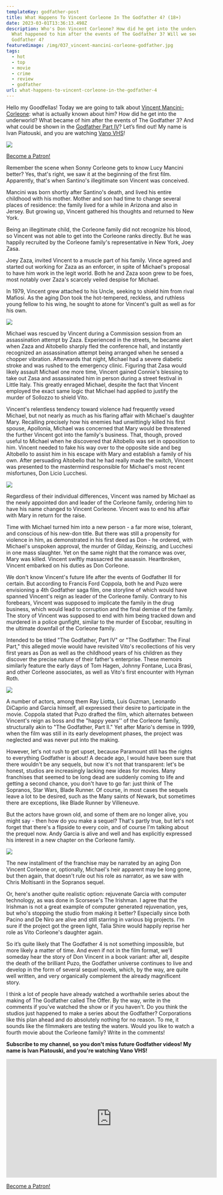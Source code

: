 ```yaml
---
templateKey: godfather-post
title: What Happens To Vincent Corleone In The Godfather 4? (18+)
date: 2023-03-01T13:36:13.498Z
description: Who's Don Vincent Corleone? How did he get into the underworld?
  What happened to him after the events of The Godfather 3? Will we see The
  Godfather 4?
featuredimage: /img/037_vincent-mancini-corleone-godfather.jpg
tags:
  - hot
  - top
  - movie
  - crime
  - review
  - godfather
url: what-happens-to-vincent-corleone-in-the-godfather-4
---
```

Hello my Goodfellas! Today we are going to talk about [Vincent Mancini-Corleone](https://youtu.be/FJtwzKRTpng): what is actually known about him? How did he get into the underworld? What became of him after the events of The Godfather 3? And what could be shown in the [Godfather Part IV](https://youtu.be/FJtwzKRTpng)? Let’s find out! My name is Ivan Piatouski, and you are watching [Vano VHS](https://www.youtube.com/@vanovhs)!

![](/img/037_vincent-mancini-corleone.00_05_46_04.still003.png)

<a href="https://www.patreon.com/bePatron?u=79936642" data-patreon-widget-type="become-patron-button">Become a Patron!</a>

Remember the scene when Sonny Corleone gets to know Lucy Mancini better? Yes, that's right, we saw it at the beginning of the first film. Apparently, that's when Santino's illegitimate son Vincent was conceived.

Mancini was born shortly after Santino's death, and lived his entire childhood with his mother. Mother and son had time to change several places of residence: the family lived for a while in Arizona and also in Jersey. But growing up, Vincent gathered his thoughts and returned to New York.

Being an illegitimate child, the Corleone family did not recognize his blood, so Vincent was not able to get into the Corleone ranks directly. But he was happily recruited by the Corleone family's representative in New York, Joey Zasa.

Joey Zaza, invited Vincent to a muscle part of his family. Vince agreed and started out working for Zaza as an enforcer, in spite of Michael's proposal to have him work in the legit world. Both he and Zaza soon grew to be foes, most notably over Zaza's scarcely veiled despise for Michael.

In 1979, Vincent grew attached to his Uncle, seeking to shield him from rival Mafiosi. As the aging Don took the hot-tempered, reckless, and ruthless young fellow to his wing, he sought to atone for Vincent's guilt as well as for his own.

![](/img/037_vincent-mancini-corleone.00_06_02_03.still004.png)

Michael was rescued by Vincent during a Commission session from an assassination attempt by Zaza. Experienced in the streets, he became alert when Zaza and Altobello sharply fled the conference hall, and instantly recognized an assassination attempt being arranged when he sensed a chopper vibration. Afterwards that night, Michael had a severe diabetic stroke and was rushed to the emergency clinic. Figuring that Zasa would likely assault Michael one more time, Vincent gained Connie's blessing to take out Zasa and assassinated him in person during a street festival in Little Italy. This greatly enraged Michael, despite the fact that Vincent employed the exact same logic that Michael had applied to justify the murder of Sollozzo to shield Vito.

Vincent's relentless tendency toward violence had frequently vexed Michael, but not nearly as much as his flaring affair with Michael's daughter Mary. Recalling precisely how his enemies had unwittingly killed his first spouse, Apollonia, Michael was concerned that Mary would be threatened the further Vincent got into the family's business. That, though, proved useful to Michael when he discovered that Altobello was set in opposition to him. Vincent needed to fake his way over to the opposite side and beg Altobello to assist him in his escape with Mary and establish a family of his own. After persuading Altobello that he had really made the switch, Vincent was presented to the mastermind responsible for Michael's most recent misfortunes, Don Licio Lucchesi.

![](/img/037_vincent-mancini-corleone.00_04_43_16.still002.png)

Regardless of their individual differences, Vincent was named by Michael as the newly appointed don and leader of the Corleone family, ordering him to have his name changed to Vincent Corleone. Vincent was to end his affair with Mary in return for the raise.

Time with Michael turned him into a new person - a far more wise, tolerant, and conscious of his new-don title. But there was still a propensity for violence in him, as demonstrated in his first deed as Don - he ordered, with Michael's unspoken approval, the murder of Gilday, Keinszig, and Lucchesi in one mass slaughter. Yet on the same night that the romance was over, Mary was killed. Vincent swiftly massacred the assassin. Heartbroken, Vincent embarked on his duties as Don Corleone.

We don't know Vincent's future life after the events of Godfather III for certain. But according to Francis Ford Coppola, both he and Puzo were envisioning a 4th Godfather saga film, one storyline of which would have spanned Vincent's reign as leader of the Corleone family. Contrary to his forebears, Vincent was supposed to implicate the family in the drug business, which would lead to corruption and the final demise of the family. The story of Vincent was supposed to end with him being tracked down and murdered in a police gunfight, similar to the murder of Escobar, resulting in the ultimate downfall of the Corleone family.

Intended to be titled "The Godfather, Part IV" or "The Godfather: The Final Part," this alleged movie would have revisited Vito's recollections of his very first years as Don as well as the childhood years of his children as they discover the precise nature of their father's enterprise. These memoirs similarly feature the early days of Tom Hagen, Johnny Fontane, Luca Brasi, and other Corleone associates, as well as Vito's first encounter with Hyman Roth.

![](/img/037_vincent-mancini-corleone.00_08_32_16.still006.png)

A number of actors, among them Ray Liotta, Luis Guzman, Leonardo DiCaprio and Garcia himself, all expressed their desire to participate in the movie. Coppola stated that Puzo drafted the film, which alternates between Vincent's reign as boss and the "happy years'' of the Corleone family, structurally akin to "The Godfather, Part II." Yet after Mario's demise in 1999, when the film was still in its early development phases, the project was neglected and was never put into the making.

However, let's not rush to get upset, because Paramount still has the rights to everything Godfather is about! A decade ago, I would have been sure that there wouldn't be any sequels, but now it's not that transparent: let's be honest, studios are increasingly lacking new ideas for movies. Many franchises that seemed to be long dead are suddenly coming to life and getting a second chance, you don't have to go far: just think of The Sopranos, Star Wars, Blade Runner. Of course, in most cases the sequels leave a lot to be desired, such as the Many saints of Newark, but sometimes there are exceptions, like Blade Runner by Villeneuve.

But the actors have grown old, and some of them are no longer alive, you might say - then how do you make a sequel? That's partly true, but let's not forget that there's a flipside to every coin, and of course I'm talking about the prequel now. Andy Garcia is alive and well and has explicitly expressed his interest in a new chapter on the Corleone family.

![](/img/037_vincent-mancini-corleone.00_09_59_18.still007.png)

The new installment of the franchise may be narrated by an aging Don Vincent Corleone or, optionally, Michael's heir apparent may be long gone, but then again, that doesn't rule out his role as narrator, as we saw with Chris Moltisanti in the Sopranos sequel.

Or, here's another quite realistic option: rejuvenate Garcia with computer technology, as was done in Scorsese's The Irishman. I agree that the Irishman is not a great example of computer generated rejuvenation, yes, but who's stopping the studio from making it better? Especially since both Pacino and De Niro are alive and still starring in various big projects. I'm sure if the project got the green light, Talia Shire would happily reprise her role as Vito Corleone's daughter again.

So it’s quite likely that The Godfather 4 is not something impossible, but more likely a matter of time. And even if not in the film format, we'll someday hear the story of Don Vincent in a book variant: after all, despite the death of the brilliant Puzo, the Godfather universe continues to live and develop in the form of several sequel novels, which, by the way, are quite well written, and very organically complement the already magnificent story.

I think a lot of people have already watched a worthwhile series about the making of The Godfather called The Offer. By the way, write in the comments if you've watched the show or if you haven't. Do you think the studios just happened to make a series about the Godfather? Corporations like this plan ahead and do absolutely nothing for no reason. To me, it sounds like the filmmakers are testing the waters. Would you like to watch a fourth movie about the Corleone family? Write in the comments!

**Subscribe to my channel, so you don't miss future Godfather videos! My name is Ivan Piatouski, and you're watching Vano VHS!**

<div class="video-container"><iframe width="560" height="315" src="https://www.youtube.com/embed/FJtwzKRTpng" title="YouTube video player" frameborder="0" allow="accelerometer; autoplay; clipboard-write; encrypted-media; gyroscope; picture-in-picture; web-share" allowfullscreen></iframe></div>

<a href="https://www.patreon.com/bePatron?u=79936642" data-patreon-widget-type="become-patron-button">Become a Patron!</a>